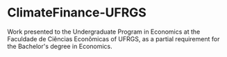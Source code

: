 # ClimateFinance-UFRGS
Work presented to the Undergraduate Program in Economics at the Faculdade de Ciências Econômicas of UFRGS, as a partial requirement for the Bachelor's degree in Economics.
